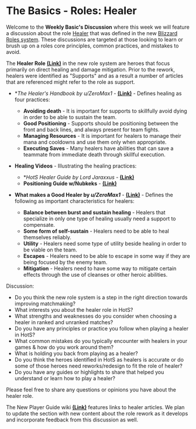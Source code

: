 # The Basics - Roles: Healer

Welcome to the **Weekly Basic's Discussion** where this week we will feature a discussion about the role [Healer](https://www.youtube.com/watch?v=VRZmNMO5V1Q) that was defined in the new [Blizzard Roles system](https://heroesofthestorm.com/en-us/blog/22921910/hero-role-expansion-2019-3-18/).  These discussions are targeted at those looking to learn or brush up on a roles core principles, common practices, and mistakes to avoid.
  
The **Healer Role** [**(Link)**](https://heroesofthestorm.gamepedia.com/healer) in the new role system are heroes that focus primarily on direct healing and damage mitigation.  Prior to the rework, healers were identified as "Supports" and as a result a number of articles that are referenced might refer to the role as support.
  
* **The Healer's Handbook by *u/ZeroMax1** - [**(Link)**](https://docs.google.com/document/d/145joZjb9bhyInwGMFKbGFeB6A5-uYRxVjQDO6eK8Nsg/edit) - Defines healing as four practices:

  * **Avoiding death** -  It is important for supports to skillfully avoid dying in order to be able to sustain the team.
  * **Good Positioning** - Supports should be positioning between the front and back lines, and always present for team fights.
  * **Managing Resources** - It is important for healers to manage their mana and cooldowns and use them only when appropriate.
  * **Executing Saves** - Many healers have abilities that can save a teammate from immediate death through skillful execution.  

* **Healing Videos** - Illustrating the healing practices:

  * **HotS Healer Guide by *Lord Jaraxxus** - [**(Link)**](https://www.youtube.com/watch?v=QqSN-fgF9xE)  
  * **Positioning Guide w/Nubkeks** - [**(Link)**](https://www.youtube.com/watch?v=DER26PYa558) 

* **What makes a Good Healer by *u/ZeroMax1*** - [**(Link)**](https://www.reddit.com/r/heroesofthestorm/comments/7gj03t/healers_handbook_special_on_hiatus_support_nerfs/) - Defines the following as important characteristics for healers:

  * **Balance between burst and sustain healing** - Healers that specialize in only one type of healing usually need a support to compensate.
  * **Some form of self-sustain** - Healers need to be able to heal themselves reliably.
  * **Utility** - Healers need some type of utility beside healing in order to be viable on the team.
  * **Escapes** - Healers need to be able to escape in some way if they are being focused by the enemy team.
  * **Mitigation** - Healers need to have some way to mitigate certain effects through the use of cleanses or other heroic abilities.

Discussion:

* Do you think the new role system is a step in the right direction towards improving matchmaking?
* What interests you about the healer role in HotS?
* What strengths and weaknesses do you consider when choosing a healer in ranked and unranked matches?
* Do you have any principles or practice you follow when playing a healer in HotS?
* What common mistakes do you typically encounter with healers in your games & how do you work around them?
* What is holding you back from playing as a healer?
* Do you think the heroes identified in HotS as healers is accurate or do some of those heroes need reworks/redesign to fit the role of healer?  
* Do you have any guides or highlights to share that helped you understand or learn how to play a healer?

Please feel free to share any questions or opinions you have about the healer role.

The New Player Guide wiki [**(Link)**](https://www.reddit.com/r/heroesofthestorm/wiki/newplayerguide#wiki_support) features links to healer articles.  We plan to update the section with new content about the role rework as it develops and incorporate feedback from this discussion as well.